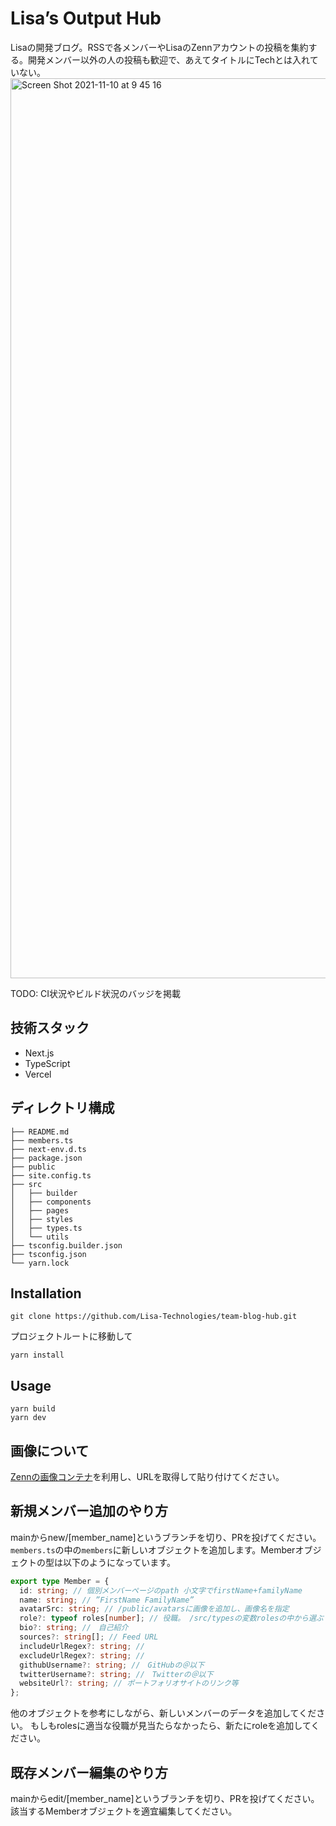 # Lisa’s Output Hub
Lisaの開発ブログ。RSSで各メンバーやLisaのZennアカウントの投稿を集約する。開発メンバー以外の人の投稿も歓迎で、あえてタイトルにTechとは入れていない。
<img width="1440" alt="Screen Shot 2021-11-10 at 9 45 16" src="https://user-images.githubusercontent.com/51704330/141028871-102c8db7-e4a9-4a67-872d-30a701ec2e0e.png">


TODO: CI状況やビルド状況のバッジを掲載

## 技術スタック
- Next.js
- TypeScript
- Vercel

## ディレクトリ構成
```
├── README.md
├── members.ts
├── next-env.d.ts
├── package.json
├── public
├── site.config.ts
├── src
│   ├── builder
│   ├── components
│   ├── pages
│   ├── styles
│   ├── types.ts
│   └── utils
├── tsconfig.builder.json
├── tsconfig.json
└── yarn.lock
```

## Installation
```
git clone https://github.com/Lisa-Technologies/team-blog-hub.git
```
プロジェクトルートに移動して
```
yarn install
```

## Usage
```
yarn build
yarn dev
```

## 画像について
[Zennの画像コンテナ](https://zenn.dev/dashboard/uploader)を利用し、URLを取得して貼り付けてください。

## 新規メンバー追加のやり方
mainからnew/[member_name]というブランチを切り、PRを投げてください。
`members.ts`の中の`members`に新しいオブジェクトを追加します。Memberオブジェクトの型は以下のようになっています。
```ts
export type Member = {
  id: string; // 個別メンバーページのpath 小文字でfirstName+familyName
  name: string; // ”FirstName FamilyName”
  avatarSrc: string; // /public/avatarsに画像を追加し、画像名を指定
  role?: typeof roles[number]; // 役職。 /src/typesの変数rolesの中から選ぶ
  bio?: string; //　自己紹介
  sources?: string[]; // Feed URL
  includeUrlRegex?: string; // 
  excludeUrlRegex?: string; // 
  githubUsername?: string; //　GitHubの＠以下
  twitterUsername?: string; //　Twitterの＠以下
  websiteUrl?: string; // ポートフォリオサイトのリンク等
};
```
他のオブジェクトを参考にしながら、新しいメンバーのデータを追加してください。
もしもrolesに適当な役職が見当たらなかったら、新たにroleを追加してください。

## 既存メンバー編集のやり方
mainからedit/[member_name]というブランチを切り、PRを投げてください。
該当するMemberオブジェクトを適宜編集してください。
